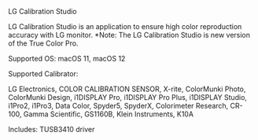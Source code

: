 LG Calibration Studio

LG Calibration Studio is an application to ensure high color reproduction accuracy with LG monitor. *Note: The LG Calibration Studio is new version of the True Color Pro.

Supported OS: macOS 11, macOS 12

Supported Calibrator:

LG Electronics,
COLOR CALIBRATION SENSOR,
X-rite,
ColorMunki Photo,
ColorMunki Design,
i1DISPLAY Pro,
i1DISPLAY Pro Plus,
i1DISPLAY Studio,
i1Pro2,
i1Pro3,
Data Color,
Spyder5,
SpyderX,
Colorimeter Research,
CR-100,
Gamma Scientific,
GS1160B,
Klein Instruments,
K10A

Includes: TUSB3410 driver
